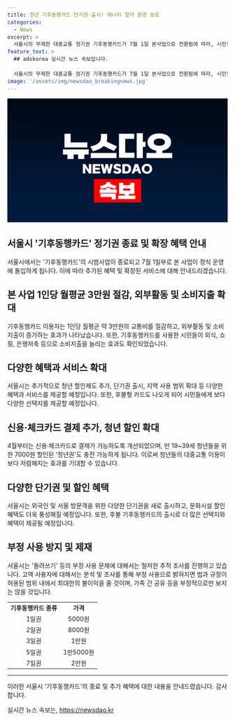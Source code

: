 ```yaml
---
title: 청년 기후동행카드 단기권 출시! 에너지 절약 환경 보호
categories:
  - News
excerpt: >
  서울시의 무제한 대중교통 정기권 기후동행카드가 7월 1일 본사업으로 전환됨에 따라, 시민의 의견을 반영해 청년 추가 할인 및 단기권 출시 등 혜택을 확대할 예정이다. 이용자들은 월평균 3만원의 교통비를 절감하고 외부활동과 소비지출이 증가하는 등 혜택을 누리고 있다. 또한, 결제 방식을 다양화하고 혜택도 강화하는 등 다채로운 변화가 이루어지고 있으며, 사후 신청을 통한 청년 할인 방식이 개선되었다. 뿐만 아니라, 문화시설 할인 혜택을 더 풍성하게 제공하고 부정 사용에 대한 추적 조사 및 대응을 강화하고 있다.
feature_text: >
  ## adskorea 실시간 뉴스 속보입니다.

  서울시의 무제한 대중교통 정기권 기후동행카드가 7월 1일 본사업으로 전환됨에 따라, 시민의 의견을 반영해 청년 추가 할인 및 단기권 출시 등 혜택을 확대할 예정이다. 이용자들은 월평균 3만원의 교통비를 절감하고 외부활동과 소비지출이 증가하는 등 혜택을 누리고 있다. 또한, 결제 방식을 다양화하고 혜택도 강화하는 등 다채로운 변화가 이루어지고 있으며, 사후 신청을 통한 청년 할인 방식이 개선되었다. 뿐만 아니라, 문화시설 할인 혜택을 더 풍성하게 제공하고 부정 사용에 대한 추적 조사 및 대응을 강화하고 있다.
image: '/assets/img/newsdao_breakingnews.jpg'
---
```


<p><img src="/assets/img/newsdao_breakingnews.jpg" alt="adskorea 속보" /></p>

<h2 data-ke-size="size26">서울시 '기후동행카드' 정기권 종료 및 확장 혜택 안내</h2>

<p data-ke-size="size16">서울시에서는 '기후동행카드'의 시범사업이 종료되고 7월 1일부로 본 사업이 정식 운영에 돌입하게 됩니다. 이에 따라 추가된 혜택 및 확장된 서비스에 대해 안내드리겠습니다.</p>

<h2 data-ke-size="size24">본 사업 1인당 월평균 3만원 절감, 외부활동 및 소비지출 확대</h2>

<p data-ke-size="size16">기후동행카드 이용자는 1인당 월평균 약 3만원의 교통비를 절감하고, 외부활동 및 소비지출이 증가하는 효과가 나타났습니다. 또한, 기후동행카드를 사용한 시민들이 외식, 쇼핑, 은행저축 등으로 소비지출을 늘리는 효과도 확인되었습니다.</p>

<h2 data-ke-size="size24">다양한 혜택과 서비스 확대</h2>

<p data-ke-size="size16">서울시는 추가적으로 청년 할인제도 추가, 단기권 출시, 지역 사용 범위 확대 등 다양한 혜택과 서비스를 제공할 예정입니다. 또한, 후불형 카드도 나오게 되어 시민들에게 보다 다양한 선택지를 제공할 예정입니다.</p>

<h2 data-ke-size="size24">신용·체크카드 결제 추가, 청년 할인 확대</h2>

<p data-ke-size="size16">4월부터는 신용·체크카드로 결제가 가능하도록 개선되었으며, 만 19~39세 청년들을 위한 7000원 할인된 '청년권'도 충전 가능하게 됩니다. 이로써 청년들의 대중교통 이용이 보다 저렴해지는 효과를 기대할 수 있습니다.</p>

<h2 data-ke-size="size24">다양한 단기권 및 할인 혜택</h2>

<p data-ke-size="size16">서울시는 외국인 및 서울 방문객을 위한 다양한 단기권을 새로 출시하고, 문화시설 할인 혜택도 더욱 풍성해질 예정입니다. 또한, 후불 기후동행카드의 출시로 더 많은 선택지와 혜택이 제공될 예정입니다.</p>

<h2 data-ke-size="size24">부정 사용 방지 및 제재</h2>

<p data-ke-size="size16">서울시는 '돌려쓰기' 등의 부정 사용 문제에 대해서는 철저한 추적 조사를 진행하고 있습니다. 고액 사용자에 대해서는 분석 및 조사를 통해 부정 사용으로 밝혀지면 법과 규정이 허용된 범위 내에서 최대한의 불이익을 줄 것이며, 가족 간 공유 등을 부정적으로만 보지는 않을 것입니다.</p>

<table style="width: 100%;">
<tbody>
<tr>
<td style="text-align: center; height: 17px;"><b>기후동행카드 종류</b></td>
<td style="text-align: center; height: 17px;"><b>가격</b></td>
</tr>
<tr>
<td style="text-align: center; height: 17px;">1일권</td>
<td style="text-align: center; height: 17px;">5000원</td>
</tr>
<tr>
<td style="text-align: center; height: 17px;">2일권</td>
<td style="text-align: center; height: 17px;">8000원</td>
</tr>
<tr>
<td style="text-align: center; height: 17px;">3일권</td>
<td style="text-align: center; height: 17px;">1만원</td>
</tr>
<tr>
<td style="text-align: center; height: 17px;">5일권</td>
<td style="text-align: center; height: 17px;">1만5000원</td>
</tr>
<tr>
<td style="text-align: center; height: 17px;">7일권</td>
<td style="text-align: center; height: 17px;">2만원</td>
</tr>
</tbody>
</table>

<hr>

<p>이러한 서울시 '기후동행카드'의 종료 및 추가 혜택에 대한 내용을 안내드렸습니다. 감사합니다.</p>
실시간 뉴스 속보는, <a href="https://newsdao.kr" rel="dofollow">https://newsdao.kr</a>


